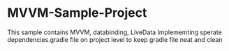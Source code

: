 # MVVM-Sample-Project
This sample contains MVVM, databinding, LiveData
Implememting sperate dependencies.gradle file on project level to keep gradle file neat and clean
